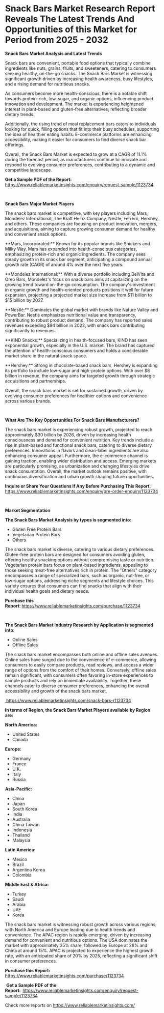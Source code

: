 <p><h1>Snack Bars Market Research Report Reveals The Latest Trends And Opportunities of this Market for Period from 2025 - 2032</h1></p><p><strong>Snack Bars Market Analysis and Latest Trends</strong></p>
<p><p>Snack bars are convenient, portable food options that typically combine ingredients like nuts, grains, fruits, and sweeteners, catering to consumers seeking healthy, on-the-go snacks. The Snack Bars Market is witnessing significant growth driven by increasing health awareness, busy lifestyles, and a rising demand for nutritious snacks. </p><p>As consumers become more health-conscious, there is a notable shift towards protein-rich, low-sugar, and organic options, influencing product innovation and development. The market is experiencing heightened interest in plant-based and gluten-free alternatives, reflecting broader dietary trends. </p><p>Additionally, the rising trend of meal replacement bars caters to individuals looking for quick, filling options that fit into their busy schedules, supporting the idea of healthier eating habits. E-commerce platforms are enhancing accessibility, making it easier for consumers to find diverse snack bar offerings. </p><p>Overall, the Snack Bars Market is expected to grow at a CAGR of 11.1% during the forecast period, as manufacturers continue to innovate and respond to evolving consumer preferences, contributing to a dynamic and competitive landscape.</p></p>
<p><strong>Get a Sample PDF of the Report:&nbsp;</strong> <a href="https://www.reliablemarketinsights.com/enquiry/request-sample/1123734?utm_campaign=2129&utm_medium=2&utm_source=Github&utm_content=ia&utm_term=14022025&utm_id=snack-bars">https://www.reliablemarketinsights.com/enquiry/request-sample/1123734</a></p>
<p>&nbsp;</p>
<p><strong>Snack Bars Major Market Players</strong></p>
<p><p>The snack bars market is competitive, with key players including Mars, Mondelez International, The Kraft Heinz Company, Nestle, Ferrero, Hershey, and others. These companies are focusing on product innovation, mergers, and acquisitions, aiming to capture growing consumer demand for healthy and convenient snack options.</p><p>**Mars, Incorporated:** Known for its popular brands like Snickers and Milky Way, Mars has expanded into health-conscious categories, emphasizing protein-rich and organic ingredients. The company sees steady growth in its snack bar segment, anticipating a compound annual growth rate (CAGR) of around 4% over the next five years.</p><p>**Mondelez International:** With a diverse portfolio including BelVita and Oreo Bars, Mondelez's focus on snack bars aims at capitalizing on the growing trend toward on-the-go consumption. The company's investment in organic growth and health-oriented products positions it well for future expansion, projecting a projected market size increase from $11 billion to $15 billion by 2027.</p><p>**Nestlé:** Dominates the global market with brands like Nature Valley and PowerBar. Nestlé emphasizes nutritional value and transparency, contributing to robust product demand. The company has reported sales revenues exceeding $94 billion in 2022, with snack bars contributing significantly to revenues.</p><p>**KIND Snacks:** Specializing in health-focused bars, KIND has seen exponential growth, especially in the U.S. market. The brand has captured the attention of health-conscious consumers and holds a considerable market share in the natural snack space.</p><p>**Hershey:** Strong in chocolate-based snack bars, Hershey is expanding its portfolio to include low-sugar and high-protein options. With over $8 billion in revenue, the company aims for targeted growth through strategic acquisitions and partnerships.</p><p>Overall, the snack bars market is set for sustained growth, driven by evolving consumer preferences for healthier options and convenience across various brands.</p></p>
<p>&nbsp;</p>
<p><strong>What Are The Key Opportunities For Snack Bars Manufacturers?</strong></p>
<p><p>The snack bars market is experiencing robust growth, projected to reach approximately $30 billion by 2026, driven by increasing health consciousness and demand for convenient nutrition. Key trends include a rise in plant-based and functional snack bars, catering to diverse dietary preferences. Innovations in flavors and clean-label ingredients are also enhancing consumer appeal. Furthermore, the e-commerce channel is gaining traction, enabling wider distribution and access. Emerging markets are particularly promising, as urbanization and changing lifestyles drive snack consumption. Overall, the market outlook remains positive, with continuous diversification and urban growth shaping future opportunities.</p></p>
<p><strong>Inquire or Share Your Questions If Any Before Purchasing This Report:</strong> <a href="https://www.reliablemarketinsights.com/enquiry/pre-order-enquiry/1123734?utm_campaign=2129&utm_medium=2&utm_source=Github&utm_content=ia&utm_term=14022025&utm_id=snack-bars">https://www.reliablemarketinsights.com/enquiry/pre-order-enquiry/1123734</a></p>
<p>&nbsp;</p>
<p><strong>Market Segmentation</strong></p>
<p><strong>The Snack Bars Market Analysis by types is segmented into:</strong></p>
<p><ul><li>Gluten Free Protein Bars</li><li>Vegetarian Protein Bars</li><li>Others</li></ul></p>
<p><p>The snack bars market is diverse, catering to various dietary preferences. Gluten-free protein bars are designed for consumers avoiding gluten, offering healthy snacking options without compromising taste or nutrition. Vegetarian protein bars focus on plant-based ingredients, appealing to those seeking meat-free alternatives rich in protein. The "Others" category encompasses a range of specialized bars, such as organic, nut-free, or low-sugar options, addressing niche segments and lifestyle choices. This variety ensures that consumers can find snacks that align with their individual health goals and dietary needs.</p></p>
<p><strong>Purchase this Report:&nbsp;</strong><a href="https://www.reliablemarketinsights.com/purchase/1123734?utm_campaign=2129&utm_medium=2&utm_source=Github&utm_content=ia&utm_term=14022025&utm_id=snack-bars">https://www.reliablemarketinsights.com/purchase/1123734</a></p>
<p>&nbsp;</p>
<p><strong>The Snack Bars Market Industry Research by Application is segmented into:</strong></p>
<p><ul><li>Online Sales</li><li>Offline Sales</li></ul></p>
<p><p>The snack bars market encompasses both online and offline sales avenues. Online sales have surged due to the convenience of e-commerce, allowing consumers to easily compare products, read reviews, and access a wider range of options from the comfort of their homes. Conversely, offline sales remain significant, with consumers often favoring in-store experiences to sample products and rely on immediate availability. Together, these channels cater to diverse consumer preferences, enhancing the overall accessibility and growth of the snack bars market.</p></p>
<p><a href="https://www.reliablemarketinsights.com/snack-bars-r1123734?utm_campaign=2129&utm_medium=2&utm_source=Github&utm_content=ia&utm_term=14022025&utm_id=snack-bars">&nbsp;https://www.reliablemarketinsights.com/snack-bars-r1123734</a></p>
<p><strong>In terms of Region, the Snack Bars Market Players available by Region are:</strong></p>
<p>
    <p> <strong> North America: </strong>
        <ul>
            <li>United States</li>
            <li>Canada</li>
        </ul>
        </p> 
    <p> <strong> Europe: </strong>
        <ul>
            <li>Germany</li>
            <li>France</li>
            <li>U.K.</li>
            <li>Italy</li>
            <li>Russia</li>
        </ul>
        </p> 
    <p> <strong> Asia-Pacific: </strong>
        <ul>
            <li>China</li>
            <li>Japan</li>
            <li>South Korea</li>
            <li>India</li>
            <li>Australia</li>
            <li>China Taiwan</li>
            <li>Indonesia</li>
            <li>Thailand</li>
            <li>Malaysia</li>
        </ul>
        </p> 
    <p> <strong> Latin America: </strong>
        <ul>
            <li>Mexico</li>
            <li>Brazil</li>
            <li>Argentina Korea</li>
            <li>Colombia</li>
        </ul>
        </p> 
    <p> <strong> Middle East & Africa: </strong>
        <ul>
            <li>Turkey</li>
            <li>Saudi</li>
            <li>Arabia</li>
            <li>UAE</li>
            <li>Korea</li>
        </ul>
    </p>
    </p>
<p><p>The snack bars market is witnessing robust growth across various regions, with North America and Europe leading due to health trends and convenience. The APAC region is rapidly emerging, driven by increasing demand for convenient and nutritious options. The USA dominates the market with approximately 35% share, followed by Europe at 28% and China at around 15%. APAC is projected to experience the highest growth rate, with an anticipated share of 20% by 2025, reflecting a significant shift in consumer preferences.</p></p>
<p><strong>Purchase this Report: </strong><a href="https://www.reliablemarketinsights.com/purchase/1123734?utm_campaign=2129&utm_medium=2&utm_source=Github&utm_content=ia&utm_term=14022025&utm_id=snack-bars">https://www.reliablemarketinsights.com/purchase/1123734</a></p>
<p>&nbsp;<strong>Get a Sample PDF of the Report:&nbsp;&nbsp;</strong><a href="https://www.reliablemarketinsights.com/enquiry/request-sample/1123734?utm_campaign=2129&utm_medium=2&utm_source=Github&utm_content=ia&utm_term=14022025&utm_id=snack-bars">https://www.reliablemarketinsights.com/enquiry/request-sample/1123734</a></p>
<p><strong></strong></p>
<p>Check more reports on <a href="https://www.reliablemarketinsights.com/?utm_campaign=2129&utm_medium=2&utm_source=Github&utm_content=ia&utm_term=14022025&utm_id=snack-bars">https://www.reliablemarketinsights.com/</a></p>